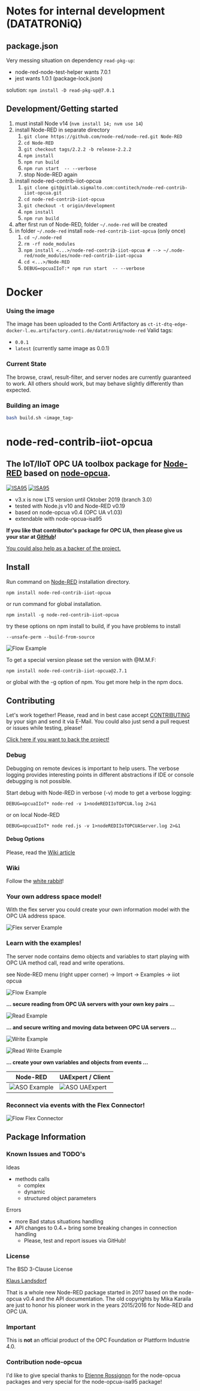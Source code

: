 # Notes for internal development (DATATRONiQ)

## package.json

Very messing situation on dependency `read-pkg-up`:
- node-red-node-test-helper wants 7.0.1
- jest wants 1.0.1 (package-lock.json)

solution: `npm install -D read-pkg-up@7.0.1`

## Development/Getting started

1. must install Node v14 (`nvm install 14; nvm use 14`)
1. install Node-RED in separate directory
    1. `git clone https://github.com/node-red/node-red.git Node-RED`
    1. `cd Node-RED`
    1. `git checkout tags/2.2.2 -b release-2.2.2`
    1. `npm install`
    1. `npm run build`
    1. `npm run start  -- --verbose`
    1. stop Node-RED again
1. install node-red-contrib-iiot-opcua
    1. `git clone git@gitlab.sigmalto.com:contitech/node-red-contrib-iiot-opcua.git`
    1. `cd node-red-contrib-iiot-opcua`
    1. `git checkout -t origin/development`
    1. `npm install`
    1. `npm run build`
1. after first run of Node-RED, folder `~/.node-red` will be created
1. in folder `~/.node-red` install `node-red-contrib-iiot-opcua` (only once)
    1. `cd ~/.node-red`
    1. `rm -rf node_modules`
    1. `npm install <...>/node-red-contrib-iiot-opcua # --> ~/.node-red/node_modules/node-red-contrib-iiot-opcua`
    1. `cd <...>/Node-RED`
    1. `DEBUG=opcuaIIoT:* npm run start  -- --verbose`

# Docker

### Using the image
The image has been uploaded to the Conti Artifactory as `ct-it-dtq-edge-docker-l.eu.artifactory.conti.de/datatroniq/node-red`
Valid tags:
- `0.0.1`
- `latest` (currently same image as 0.0.1)

### Current State
The browse, crawl, result-filter, and server nodes are currently guaranteed to work. All others should work, but may behave slightly differently than expected. 

### Building an image

```bash
bash build.sh <image_tag>
```

# node-red-contrib-iiot-opcua

## The IoT/IIoT OPC UA toolbox package for [Node-RED][8] based on [node-opcua][9].

[![ISA95](images/logoISA95blue2.png)](https://opcfoundation.org/developer-tools/specifications-unified-architecture/isa-95-common-object-model/)
[![ISA95](images/logoRAMI40blue.png)](http://www.plattform-i40.de/)

* v3.x is now LTS version until Oktober 2019 (branch 3.0)
* tested with Node.js v10 and Node-RED v0.19
* based on node-opcua v0.4 (OPC UA v1.03)
* extendable with node-opcua-isa95

**If you like that contributor's package for OPC UA, then please give us your star at [GitHub][3]!**

[You could also help as a backer of the project.][2]

## Install

Run command on [Node-RED][8] installation directory.

	npm install node-red-contrib-iiot-opcua

or run command for global installation.

	npm install -g node-red-contrib-iiot-opcua

try these options on npm install to build, if you have problems to install

    --unsafe-perm --build-from-source

![Flow Example](images/wiki/browser-listener-flow3-active.png)

To get a special version please set the version with @M.M.F:

    npm install node-red-contrib-iiot-opcua@2.7.1

or global with the -g option of npm. You get more help in the npm docs.
    
## Contributing

Let's work together!
Please, read and in best case accept [CONTRIBUTING](.github/CONTRIBUTING.md) by your sign and send it via E-Mail.
You could also just send a pull request or issues while testing, please!

[Click here if you want to back the project!][2]

### Debug

Debugging on remote devices is important to help users. The verbose logging
provides interesting points in different abstractions if IDE or console debugging is not possible.

Start debug with Node-RED in verbose (-v) mode to get a verbose logging:

    DEBUG=opcuaIIoT* node-red -v 1>nodeREDIIoTOPCUA.log 2>&1

or on local Node-RED

    DEBUG=opcuaIIoT* node red.js -v 1>nodeREDIIoTOPCUAServer.log 2>&1
    
#### Debug Options

Please, read the [Wiki article][7]

### Wiki

Follow the [white rabbit][4]!

### Your own address space model!

With the flex server you could create your own information model with the OPC UA address space.

![Flex server Example](images/wiki/flexServerAddressSapceExamplev3.png)

### Learn with the examples!

The server node contains demo objects and variables
to start playing with OPC UA method call, read and write operations.

see Node-RED menu (right upper corner) -> Import -> Examples -> iiot opcua

![Flow Example](images/wiki/method-call3-active.png)

**... secure reading from OPC UA servers with your own key pairs ...**

![Read Example](images/wiki/read-history3-active.png)

**... and secure writing and moving data between OPC UA servers ...**

![Write Example](images/wiki/write-flow3-active.png)

![Read Write Example](images/wiki/write-read-flow3.png)

**... create your own variables and objects from events ...**

| Node-RED        | UAExpert / Client     |
|-----------------|-----------------------|
|![ASO Example](images/wiki/server-aso-flow3.png)|![ASO UAExpert](images/wiki/ASOTestVariablesUAExpert.png)|

### Reconnect via events with the Flex Connector!

![Flow Flex Connector](images/wiki/flex-connector-flow31.png)

## Package Information

### Known Issues and TODO's

Ideas
* methods calls
  * complex
  * dynamic
  * structured object parameters

Errors
* more Bad status situations handling
* API changes to 0.4.+ bring some breaking changes in connection handling
  * Please, test and report issues via GitHub!

### License

The BSD 3-Clause License

[Klaus Landsdorf][1]

That is a whole new Node-RED package started in 2017 based on the node-opcua v0.4 and the API documentation.
The old copyrights by Mika Karaila are just to honor his pioneer work in the years 2015/2016 for Node-RED and OPC UA.

### Important

This is **not** an official product of the OPC Foundation or Plattform Industrie 4.0.

### Contribution node-opcua

I'd like to give special thanks to [Etienne Rossignon][6]
for the node-opcua packages and very special for the node-opcua-isa95 package!

[1]:https://bianco-royal.cloud/
[2]:https://bianco-royal.cloud/supporter/
[3]:https://github.com/biancode/node-red-contrib-iiot-opcua
[4]:https://github.com/biancode/node-red-contrib-iiot-opcua/wiki
[6]:https://github.com/erossignon
[7]:https://github.com/biancode/node-red-iiot-opcua-publicbeta/wiki/DEBUG
[8]:https://github.com/node-red/node-red
[9]:https://github.com/node-opcua/node-opcua
